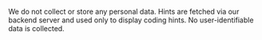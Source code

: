 We do not collect or store any personal data. Hints are fetched via our backend server and used only to display coding hints. No user-identifiable data is collected.
